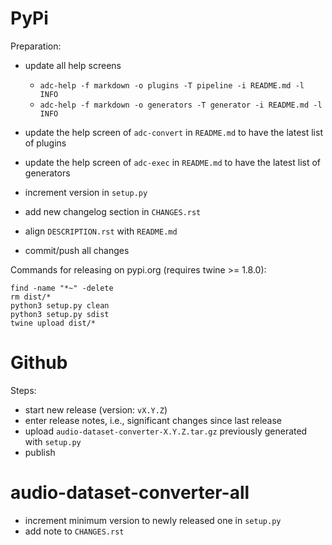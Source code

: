 PyPi
====

Preparation:

* update all help screens

  * `adc-help -f markdown -o plugins -T pipeline -i README.md -l INFO`
  * `adc-help -f markdown -o generators -T generator -i README.md -l INFO`
  
* update the help screen of `adc-convert` in `README.md` to have the latest list of plugins
* update the help screen of `adc-exec` in `README.md` to have the latest list of generators
* increment version in `setup.py`
* add new changelog section in `CHANGES.rst`
* align `DESCRIPTION.rst` with `README.md`  
* commit/push all changes

Commands for releasing on pypi.org (requires twine >= 1.8.0):

```
find -name "*~" -delete
rm dist/*
python3 setup.py clean
python3 setup.py sdist
twine upload dist/*
```


Github
======

Steps:

* start new release (version: `vX.Y.Z`)
* enter release notes, i.e., significant changes since last release
* upload `audio-dataset-converter-X.Y.Z.tar.gz` previously generated with `setup.py`
* publish


audio-dataset-converter-all
===========================

* increment minimum version to newly released one in `setup.py`
* add note to `CHANGES.rst`
